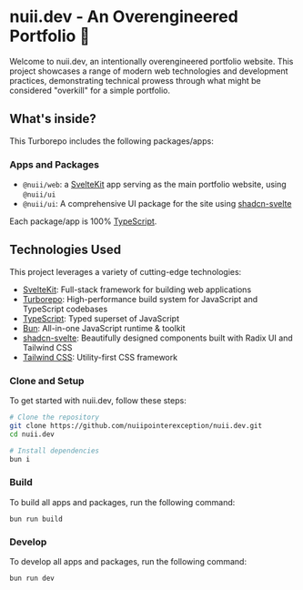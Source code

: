 # nuii.dev - An Overengineered Portfolio 🚀

Welcome to nuii.dev, an intentionally overengineered portfolio website. This project showcases a range of modern web technologies and development practices, demonstrating technical prowess through what might be considered "overkill" for a simple portfolio.

## What's inside?

This Turborepo includes the following packages/apps:

### Apps and Packages

- `@nuii/web`: a [SvelteKit](https://kit.svelte.dev/) app serving as the main portfolio website, using `@nuii/ui`
- `@nuii/ui`: A comprehensive UI package for the site using [shadcn-svelte](https://www.shadcn-svelte.com/)

Each package/app is 100% [TypeScript](https://www.typescriptlang.org/).

## Technologies Used

This project leverages a variety of cutting-edge technologies:

- [SvelteKit](https://kit.svelte.dev/): Full-stack framework for building web applications
- [Turborepo](https://turbo.build/repo): High-performance build system for JavaScript and TypeScript codebases
- [TypeScript](https://www.typescriptlang.org/): Typed superset of JavaScript
- [Bun](https://bun.sh/): All-in-one JavaScript runtime & toolkit
- [shadcn-svelte](https://www.shadcn-svelte.com/): Beautifully designed components built with Radix UI and Tailwind CSS
- [Tailwind CSS](https://tailwindcss.com/): Utility-first CSS framework

### Clone and Setup

To get started with nuii.dev, follow these steps:

```bash
# Clone the repository
git clone https://github.com/nuiipointerexception/nuii.dev.git
cd nuii.dev

# Install dependencies
bun i
```

### Build

To build all apps and packages, run the following command:

```
bun run build
```

### Develop

To develop all apps and packages, run the following command:

```
bun run dev

